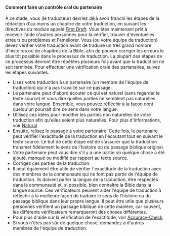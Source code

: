#### Comment faire un contrôle oral du partenaire

À ce stade, vous (le traducteur) devriez déjà avoir franchi les étapes de la rédaction d'au moins un chapitre de votre traduction, en suivant les directives du module appelé [First Draft](../../translate/first-draft/01.md). Vous êtes maintenant prêt à recevoir l'aide d'autres personnes pour la vérifier, trouver d'éventuelles erreurs ou problèmes et l'améliorer. Vous (ou votre équipe de traduction) devez vérifier votre traduction avant de traduire un très grand nombre d'histoires ou de chapitres de la Bible, afin de pouvoir corriger les erreurs le plus tôt possible dans le processus de traduction. La plupart des étapes de ce processus devront être répétées plusieurs fois avant que la traduction ne soit terminée. Pour effectuer une vérification orale des partenaires, suivez les étapes suivantes.

* Lisez votre traduction à un partenaire (un membre de l'équipe de traduction) qui n'a pas travaillé sur ce passage.
* Le partenaire peut d'abord écouter ce qui est naturel (sans regarder le texte source) et vous dire quelles parties ne semblent pas naturelles dans votre langue. Ensemble, vous pouvez réfléchir à la façon dont quelqu'un pourrait dire ce sens dans votre langue.
* Utilisez ces idées pour modifier les parties non naturelles de votre traduction afin qu'elles soient plus naturelles. Pour plus d'informations, voir [Natural](../natural/01.md).
* Ensuite, relisez le passage à votre partenaire. Cette fois, le partenaire peut vérifier l'exactitude de la traduction en l'écoutant tout en suivant le texte source. Le but de cette étape est de s'assurer que la traduction transmet fidèlement le sens de l'histoire ou du passage biblique original.
* Votre partenaire peut vous dire s'il y a une partie où quelque chose a été ajouté, manqué ou modifié par rapport au texte source.
* Corrigez ces parties de la traduction.
* Il peut également être utile de vérifier l'exactitude de la traduction avec des membres de la communauté qui ne font pas partie de l'équipe de traduction. Ils doivent parler la langue de la traduction, être respectés dans la communauté et, si possible, bien connaître la Bible dans la langue source. Ces vérificateurs peuvent aider l'équipe de traduction à réfléchir à la meilleure façon de traduire le sens de l'histoire ou du passage biblique dans leur propre langue. Il peut être utile que plusieurs personnes vérifient un passage biblique de cette manière, car souvent, les différents vérificateurs remarqueront des choses différentes.
* Pour plus d'aide sur la vérification de l'exactitude, voir [Accuracy-Check](../accuracy-check/01.md).
* Si vous n'êtes pas sûr de quelque chose, demandez à d'autres membres de l'équipe de traduction.
